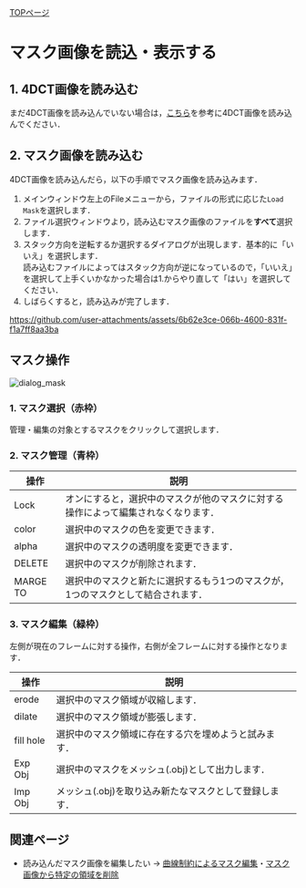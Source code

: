 [TOPページ](README.md)

# マスク画像を読込・表示する

## 1. 4DCT画像を読み込む
まだ4DCT画像を読み込んでいない場合は，[こちら](ModeVisNormal.md)を参考に4DCT画像を読み込んでください．

## 2. マスク画像を読み込む
4DCT画像を読み込んだら，以下の手順でマスク画像を読み込みます．

1. メインウィンドウ左上のFileメニューから，ファイルの形式に応じた`Load Mask`を選択します．
2. ファイル選択ウィンドウより，読み込むマスク画像のファイルを**すべて**選択します．
3. スタック方向を逆転するか選択するダイアログが出現します．基本的に「いいえ」を選択します．  
読み込むファイルによってはスタック方向が逆になっているので，「いいえ」を選択して上手くいかなかった場合は1.からやり直して「はい」を選択してください．
4. しばらくすると，読み込みが完了します．

<!-- load_mask.mp4 -->
https://github.com/user-attachments/assets/6b62e3ce-066b-4600-831f-f1a7ff8aa3ba

## マスク操作

<!-- dialog_mask.png -->
![dialog_mask](https://github.com/user-attachments/assets/1cb90ed9-0e8d-4ba4-b674-d2dd81f1cd95)

### 1. マスク選択（赤枠）
管理・編集の対象とするマスクをクリックして選択します．

### 2. マスク管理（青枠）

| 操作 | 説明 |
| --- | --- |
| Lock | オンにすると，選択中のマスクが他のマスクに対する操作によって編集されなくなります． |
| color | 選択中のマスクの色を変更できます． |
| alpha | 選択中のマスクの透明度を変更できます． |
| DELETE | 選択中のマスクが削除されます． |
| MARGE TO | 選択中のマスクと新たに選択するもう1つのマスクが，1つのマスクとして結合されます． |


### 3. マスク編集（緑枠）
左側が現在のフレームに対する操作，右側が全フレームに対する操作となります．

| 操作 | 説明 |
| --- | --- |
| erode | 選択中のマスク領域が収縮します． |
| dilate | 選択中のマスク領域が膨張します． |
| fill hole | 選択中のマスク領域に存在する穴を埋めようと試みます． |
| Exp Obj | 選択中のマスクをメッシュ(.obj)として出力します． |
| Imp Obj | メッシュ(.obj)を取り込み新たなマスクとして登録します． |

## 関連ページ

* 読み込んだマスク画像を編集したい → [曲線制約によるマスク編集](ModeCurveDeform.md)・[マスク画像から特定の領域を削除](ModeStrokeTrim.md)

